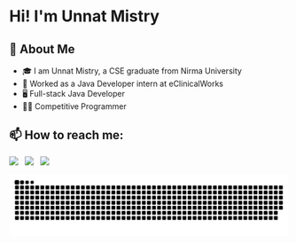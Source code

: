 # Hi! I'm Unnat Mistry
## 📖 About Me
- 🎓 I am Unnat Mistry, a CSE graduate from Nirma University
- 🏢 Worked as a Java Developer intern at eClinicalWorks
- 🖥 Full-stack Java Developer
- 👨‍💻 Competitive Programmer

## 📫 How to reach me:

[<img src="https://img.icons8.com/color/48/000000/linkedin.png" width="3.5%"/>](https://www.linkedin.com/in/unnatmistry/)
&nbsp; <a href="mailto:unnatmistry@icloud.com"><img src="https://img.icons8.com/fluent/48/000000/gmail.png" width="3.5%"/></a>
&nbsp; [<img src="https://img.icons8.com/fluent/48/000000/instagram-new.png" width="3.5%"/>](https://www.instagram.com/unnat_mistry/)

<picture>
  <source media="(prefers-color-scheme: dark)" srcset="https://raw.githubusercontent.com/platane/platane/output/github-contribution-grid-snake-dark.svg">
  <source media="(prefers-color-scheme: light)" srcset="https://raw.githubusercontent.com/platane/platane/output/github-contribution-grid-snake.svg">
  <img alt="github contribution grid snake animation" src="https://raw.githubusercontent.com/platane/platane/output/github-contribution-grid-snake.svg">
</picture>
